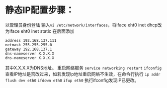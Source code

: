 # 静态IP配置步骤：

以管理员身份登陆
输入`vi /etc/network/interfaces`，将iface eht0 inet dhcp改为iface eht0 inet static
在后面添加

```text
address 192.168.137.111
netmask 255.255.255.0
gateway 192.168.137.1
dns-nameserver X.X.X.X
dns-nameserver X.X.X.X
```

其中X.X.X.X为DNS地址。
重启网络服务
`service networking restart`
`ifconfig`查看IP地址是否改过来，如若发现Ip地址重启网络不生效，在命令行执行
`ip addr flush dev eth0`
`ifdown eth0`
`ifup eth0`
执行ifconfig发现IP已更改。
